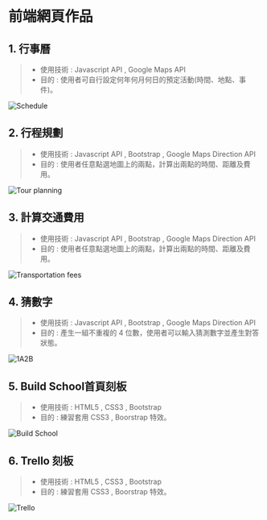 # 前端網頁作品
## 1. 行事曆  
> + 使用技術 : Javascript API , Google Maps API  
> + 目的 : 使用者可自行設定何年何月何日的預定活動(時間、地點、事件)。  

![Schedule](https://github.com/beiyi1996/MyRepositories_FrontEnd/blob/master/Picture/%E8%A1%8C%E4%BA%8B%E6%9B%86.png)  


## 2. 行程規劃  
> + 使用技術 : Javascript API , Bootstrap , Google Maps Direction API  
> + 目的 : 使用者任意點選地圖上的兩點，計算出兩點的時間、距離及費用。  

![Tour planning](https://github.com/beiyi1996/MyRepositories_FrontEnd/blob/master/Picture/%E9%81%8A%E7%A8%8B%E8%A6%8F%E5%8A%83.png)  


## 3. 計算交通費用  
> + 使用技術 : Javascript API , Bootstrap , Google Maps Direction API  
> + 目的 : 使用者任意點選地圖上的兩點，計算出兩點的時間、距離及費用。  

![Transportation fees](https://github.com/beiyi1996/MyRepositories_FrontEnd/blob/master/Picture/GoogleAPI%E5%9F%BA%E6%9C%AC%E6%93%8D%E4%BD%9C.png)


## 4. 猜數字  
> + 使用技術 : Javascript API , Bootstrap , Google Maps Direction API  
> + 目的 : 產生一組不重複的 4 位數，使用者可以輸入猜測數字並產生對答狀態。

![1A2B](https://github.com/beiyi1996/MyRepositories_FrontEnd/blob/master/Picture/%E7%8C%9C%E6%95%B8%E5%AD%97.png)


## 5. Build School首頁刻板  
> + 使用技術 : HTML5 , CSS3 , Bootstrap  
> + 目的 : 練習套用 CSS3 , Boorstrap 特效。

![Build School](https://github.com/beiyi1996/MyRepositories_FrontEnd/blob/master/Picture/buildschool.png)


## 6. Trello 刻板 
> + 使用技術 : HTML5 , CSS3 , Bootstrap  
> + 目的 : 練習套用 CSS3 , Boorstrap 特效。

![Trello](https://github.com/beiyi1996/MyRepositories_FrontEnd/blob/master/Picture/trello.png)
